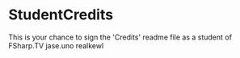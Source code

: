 # StudentCredits
This is your chance to sign the 'Credits' readme file as a student of FSharp.TV
jase.uno
realkewl
